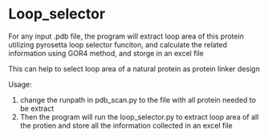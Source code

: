 # Loop_selector


For any input .pdb file, the program will extract loop area of this protein utilizing pyrosetta loop selector funciton, and calculate the related information using GOR4 method, and storge in an excel file

This can help to select loop area of a natural protein as protein linker design


Usage:

1. change the runpath in pdb_scan.py to the file with all protein needed to be extract
2. Then the program will run the loop_selector.py to extract loop area of all the protien and store all the information collected in an excel file
